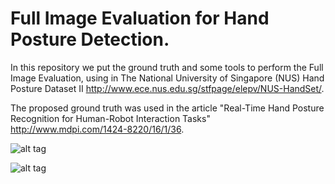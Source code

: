 # Full Image Evaluation for Hand Posture Detection.

In this repository we put the ground truth and some tools  to perform the Full Image Evaluation, using in  The National University of Singapore (NUS) Hand Posture Dataset II  http://www.ece.nus.edu.sg/stfpage/elepv/NUS-HandSet/.

The proposed ground truth was used in the article "Real-Time Hand Posture Recognition for Human-Robot Interaction Tasks" http://www.mdpi.com/1424-8220/16/1/36.



![alt tag](http://www.mdpi.com/sensors/sensors-16-00036/article_deploy/html/images/sensors-16-00036-g002-1024.png)


![alt tag](http://www.mdpi.com/sensors/sensors-16-00036/article_deploy/html/images/sensors-16-00036-g005-1024.png)





